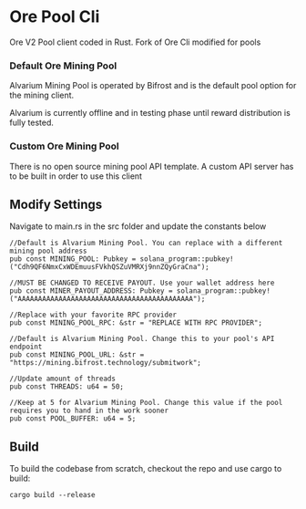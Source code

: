 # Ore Pool Cli
 Ore V2 Pool client coded in Rust. Fork of Ore Cli modified for pools

### Default Ore Mining Pool
Alvarium Mining Pool is operated by Bifrost and is the default pool option for the mining client.

Alvarium is currently offline and in testing phase until reward distribution is fully tested.

### Custom Ore Mining Pool
There is no open source mining pool API template. A custom API server has to be built in order to use this client

## Modify Settings
Navigate to main.rs in the src folder and update the constants below
```
//Default is Alvarium Mining Pool. You can replace with a different mining pool address
pub const MINING_POOL: Pubkey = solana_program::pubkey!("Cdh9QF6NmxCxWDEmuusFVkhQSZuVMRXj9nnZQyGraCna");

//MUST BE CHANGED TO RECEIVE PAYOUT. Use your wallet address here
pub const MINER_PAYOUT_ADDRESS: Pubkey = solana_program::pubkey!("AAAAAAAAAAAAAAAAAAAAAAAAAAAAAAAAAAAAAAAAAAA");

//Replace with your favorite RPC provider
pub const MINING_POOL_RPC: &str = "REPLACE WITH RPC PROVIDER";

//Default is Alvarium Mining Pool. Change this to your pool's API endpoint
pub const MINING_POOL_URL: &str = "https://mining.bifrost.technology/submitwork";

//Update amount of threads
pub const THREADS: u64 = 50;

//Keep at 5 for Alvarium Mining Pool. Change this value if the pool requires you to hand in the work sooner
pub const POOL_BUFFER: u64 = 5;
```

## Build

To build the codebase from scratch, checkout the repo and use cargo to build:


```
cargo build --release
```

